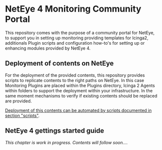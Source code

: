 # NetEye 4 Monitoring Community Portal

This repository comes with the purpose of a community portal for NetEye, to support you in setting up monitoring providing templates for Icinga2, additionals Plugin scripts and configuration how-to's for setting up or enhancing modules provided by NetEye 4.

## Deployment of contents on NetEye

For the deployment of the provided contents, this repository provides scripts to replicate contents to the right paths on NetEye. In this case Monitoring Plugins are placed within the Plugins directory, Icinga 2 Agents within folders to support the deployment within your infrastructure. In the same moment mechanisms to verify if existing contents should be replaced are provided.

[Deployment of this contents can be automated by scripts documented in section "scripts"](scripts/).

## NetEye 4 gettings started guide

*This chapter is work in progress. Contents will follow soon....*
